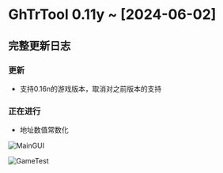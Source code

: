 # GhTrTool 0.11y ~ [2024-06-02]
## 完整更新日志 
### 更新
- 支持0.16n的游戏版本，取消对之前版本的支持
### 正在进行
- 地址数值常数化

![MainGUI](https://github.com/Xcating/GhTrTool/assets/82816129/42f63f91-314f-4457-a53a-e23779d1c7ca)

![GameTest](https://github.com/Xcating/GhTrTool/assets/82816129/6665c762-5e7b-44b7-b322-b0ea3b89d0e7)
